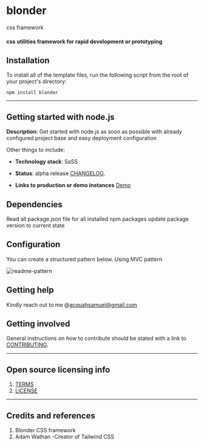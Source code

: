 # blonder
css framework


#### css utilities framework for rapid development or prototyping 

## Installation
To install all of the template files, run the following script from the root of your project's directory:

``
npm install blonder
``

---
## Getting started with node.js

**Description**:
Get started with node.js as soon as possible with already configured
project base and easy deployment configuration

Other things to include:

- **Technology stack**: SaSS

* **Status**: alpha release [CHANGELOG](CHANGELOG.md).

* **Links to production or demo instances**
  [Demo]()

## Dependencies

Read all package.json file for all installed npm packages
update package version to current state

## Configuration

You can create a structured pattern below. Using MVC pattern

<!-- <img src="public/images/pattern.png" width="350" height="400" title="hover text"> -->
![readme-pattern](public/images/pattern.png)


<!-- ## Known issues -->
<!-- Document any known significant shortcomings with the software. -->

## Getting help
Kindly reach out to me @acquahsamuel@gmail.com


## Getting involved
General instructions on _how_ to contribute should be stated with a link to [CONTRIBUTING](CONTRIBUTING.md).

---

## Open source licensing info

1. [TERMS](TERMS.md)
2. [LICENSE](LICENSE)

---

## Credits and references

1. Blonder CSS framework
2. Adam Wathan -Creator of Tailwind CSS



